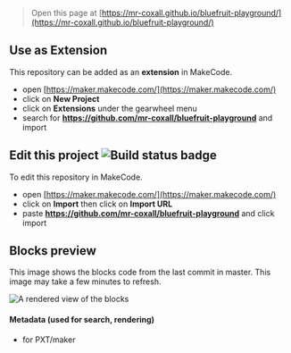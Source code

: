 
> Open this page at [https://mr-coxall.github.io/bluefruit-playground/](https://mr-coxall.github.io/bluefruit-playground/)

## Use as Extension

This repository can be added as an **extension** in MakeCode.

* open [https://maker.makecode.com/](https://maker.makecode.com/)
* click on **New Project**
* click on **Extensions** under the gearwheel menu
* search for **https://github.com/mr-coxall/bluefruit-playground** and import

## Edit this project ![Build status badge](https://github.com/mr-coxall/bluefruit-playground/workflows/MakeCode/badge.svg)

To edit this repository in MakeCode.

* open [https://maker.makecode.com/](https://maker.makecode.com/)
* click on **Import** then click on **Import URL**
* paste **https://github.com/mr-coxall/bluefruit-playground** and click import

## Blocks preview

This image shows the blocks code from the last commit in master.
This image may take a few minutes to refresh.

![A rendered view of the blocks](https://github.com/mr-coxall/bluefruit-playground/raw/master/.github/makecode/blocks.png)

#### Metadata (used for search, rendering)

* for PXT/maker
<script src="https://makecode.com/gh-pages-embed.js"></script><script>makeCodeRender("{{ site.makecode.home_url }}", "{{ site.github.owner_name }}/{{ site.github.repository_name }}");</script>
